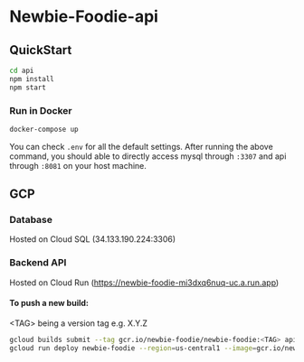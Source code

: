 # Newbie-Foodie-api

## QuickStart

```bash
cd api
npm install
npm start
```

### Run in Docker

```bash
docker-compose up
```

You can check `.env` for all the default settings. After running the above command, you should able to directly access mysql through `:3307` and api through `:8081` on your host machine.

## GCP
### Database
Hosted on Cloud SQL (34.133.190.224:3306)

### Backend API
Hosted on Cloud Run (https://newbie-foodie-mi3dxq6nuq-uc.a.run.app)

#### To push a new build:
\<TAG> being a version tag e.g. X.Y.Z
```bash
gcloud builds submit --tag gcr.io/newbie-foodie/newbie-foodie:<TAG> api
gcloud run deploy newbie-foodie --region=us-central1 --image=gcr.io/newbie-foodie/newbie-foodie:<TAG>
```
